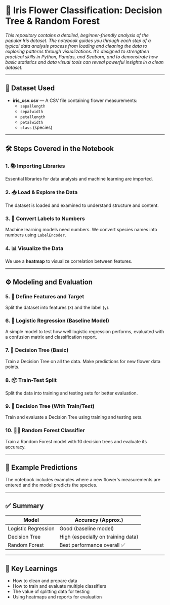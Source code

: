 # 🌸 Iris Flower Classification: Decision Tree & Random Forest

_This repository contains a detailed, beginner-friendly analysis of the popular Iris dataset. The notebook guides you through each step of a typical data analysis process from loading and cleaning the data to exploring patterns through visualizations. It’s designed to strengthen practical skills in Python, Pandas, and Seaborn, and to demonstrate how basic statistics and data visual tools can reveal powerful insights in a clean dataset._

---

## 📁 Dataset Used

- **iris_csv.csv** — A CSV file containing flower measurements:
  - `sepallength`
  - `sepalwidth`
  - `petallength`
  - `petalwidth`
  - `class` (species)

---

## 🛠️ Steps Covered in the Notebook

### 1. **📚 Importing Libraries**
Essential libraries for data analysis and machine learning are imported.

### 2. **📥 Load & Explore the Data**
The dataset is loaded and examined to understand structure and content.

### 3. **🔢 Convert Labels to Numbers**
Machine learning models need numbers. We convert species names into numbers using `LabelEncoder`.

### 4. **📊 Visualize the Data**
We use a **heatmap** to visualize correlation between features.

---

## ⚙️ Modeling and Evaluation

### 5. **🎯 Define Features and Target**
Split the dataset into features (`X`) and the label (`y`).

### 6. **🔁 Logistic Regression (Baseline Model)**
A simple model to test how well logistic regression performs, evaluated with a confusion matrix and classification report.

### 7. **🌳 Decision Tree (Basic)**
Train a Decision Tree on all the data. Make predictions for new flower data points.

### 8. **📦 Train-Test Split**
Split the data into training and testing sets for better evaluation.

### 9. **🌲 Decision Tree (With Train/Test)**
Train and evaluate a Decision Tree using training and testing sets.

### 10. **🌲🌲 Random Forest Classifier**
Train a Random Forest model with 10 decision trees and evaluate its accuracy.

---

## 🧪 Example Predictions
The notebook includes examples where a new flower's measurements are entered and the model predicts the species.

---

## ✅ Summary

| Model                | Accuracy (Approx.)       |
|---------------------|--------------------------|
| Logistic Regression | Good (baseline model)     |
| Decision Tree       | High (especially on training data) |
| Random Forest       | Best performance overall ✅ |

---

## 📌 Key Learnings

- How to clean and prepare data
- How to train and evaluate multiple classifiers
- The value of splitting data for testing
- Using heatmaps and reports for evaluation
